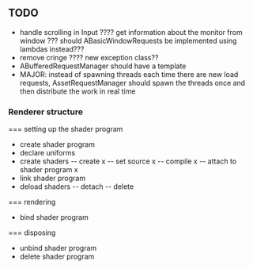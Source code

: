 ## TODO

- handle scrolling in Input
???? get information about the monitor from window
??? should ABasicWindowRequests be implemented using lambdas instead???
- remove cringe
???? new exception class??
- ABufferedRequestManager should have a template
- MAJOR: instead of spawning threads each time there are new load requests,
AssetRequestManager should spawn the threads once and then distribute the 
work in real time

### Renderer structure

=== setting up the shader program
- create shader program
- declare uniforms
- create shaders
	-- create x
	-- set source x
	-- compile x
	-- attach to shader program x
- link shader program
- deload shaders
	-- detach
	-- delete

=== rendering
- bind shader program

=== disposing
- unbind shader program
- delete shader program
